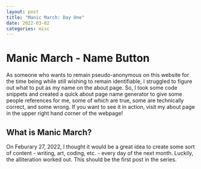 ```yaml
---
layout: post
title: "Manic March: Day One"
date: 2022-03-02
categories: misc
---
```


# Manic March - Name Button

As someone who wants to remain pseudo-anonymous on this website for the time being while still wishing to remain identifiable, I struggled to figure out what to put as my name on the about page. So, I took some code snippets and created a quick about page name generator to give some people references for me, some of which are true, some are technically correct, and some wrong. If you want to see it in action, visit my about page in the upper right hand corner of the webpage!

## What is Manic March?

On Feburary 27, 2022, I thought it would be a great idea to create some sort of content - writing, art, coding, etc. - every day of the next month. Luckily, the alliteration worked out. This should be the first post in the series.
